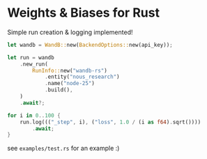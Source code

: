 # Weights & Biases for Rust

Simple run creation & logging implemented!

```rs
let wandb = WandB::new(BackendOptions::new(api_key));

let run = wandb
    .new_run(
        RunInfo::new("wandb-rs")
            .entity("nous_research")
            .name("node-25")
            .build(),
    )
    .await?;

for i in 0..100 {
    run.log((("_step", i), ("loss", 1.0 / (i as f64).sqrt())))
        .await;
}
```

see `examples/test.rs` for an example :)
